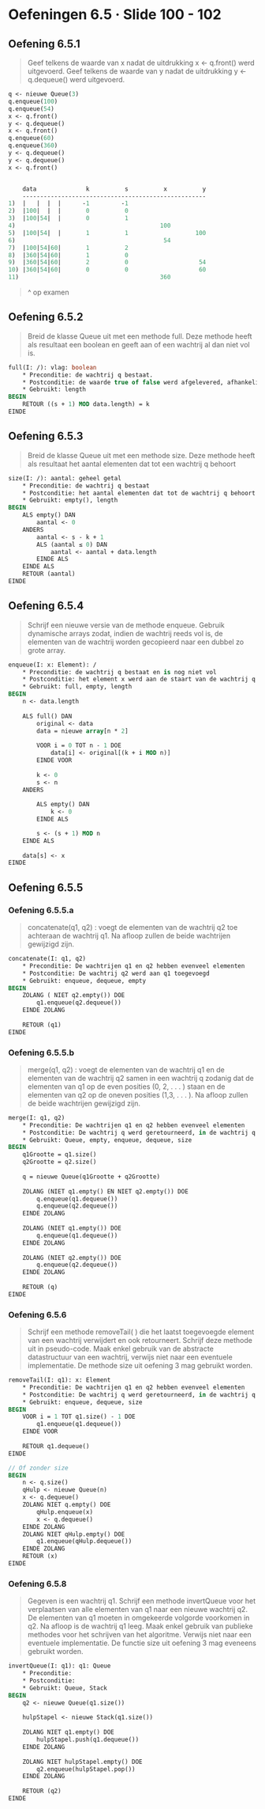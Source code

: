 # Oefeningen 6.5 &middot; Slide 100 - 102

## Oefening 6.5.1

> Geef telkens de waarde van x nadat de uitdrukking x <- q.front() werd uitgevoerd. Geef telkens de waarde van y nadat de uitdrukking y <- q.dequeue() werd uitgevoerd.

```pascal
q <- nieuwe Queue(3)q.enqueue(100)q.enqueue(54)x <- q.front()y <- q.dequeue()x <- q.front()q.enqueue(60)q.enqueue(360)y <- q.dequeue()y <- q.dequeue()x <- q.front()
```

```pascal

    data              k          s          x          y
    ----------------------------------------------------
1)  |   |  |  |      -1         -1 
2)  |100|  |  |       0          0
3)  |100|54|  |       0          1
4)                                         100
5)  |100|54|  |       1          1                   100 
6)                                          54
7)  |100|54|60|       1          2
8)  |360|54|60|       1          0
9)  |360|54|60|       2          0                    54
10) |360|54|60|       0          0                    60
11)                                        360
```

> ^ op examen

## Oefening 6.5.2

> Breid de klasse Queue uit met een methode full. Deze methode heeft als resultaat een boolean en geeft aan of een wachtrij al dan niet vol is.

```pascal
full(I: /): vlag: boolean
    * Preconditie: de wachtrij q bestaat.
    * Postconditie: de waarde true of false werd afgelevered, afhankelijk van het feit of de wachtrij q vol is of niet.
    * Gebruikt: length
BEGIN
    RETOUR ((s + 1) MOD data.length) = k
EINDE
```
## Oefening 6.5.3

> Breid de klasse Queue uit met een methode size. Deze methode heeft als resultaat het aantal elementen dat tot een wachtrij q behoort

```pascal
size(I: /): aantal: geheel getal
    * Preconditie: de wachtrij q bestaat
    * Postconditie: het aantal elementen dat tot de wachtrij q behoort werd geretourneerd
    * Gebruikt: empty(), length
BEGIN
    ALS empty() DAN
        aantal <- 0
    ANDERS
        aantal <- s - k + 1
        ALS (aantal ≤ 0) DAN
            aantal <- aantal + data.length
        EINDE ALS
    EINDE ALS
    RETOUR (aantal)
EINDE
```

## Oefening 6.5.4

> Schrijf een nieuwe versie van de methode enqueue. Gebruik dynamische arrays zodat, indien de wachtrij reeds vol is, de elementen van de wachtrij worden gecopieerd naar een dubbel zo grote array.

```pascal
enqueue(I: x: Element): /
    * Preconditie: de wachtrij q bestaat en is nog niet vol
    * Postconditie: het element x werd aan de staart van de wachtrij q toegevoegd
    * Gebruikt: full, empty, length
BEGIN
    n <- data.length
    
    ALS full() DAN
        original <- data
        data = nieuwe array[n * 2]
            
        VOOR i = 0 TOT n - 1 DOE
            data[i] <- original[(k + i MOD n)]
        EINDE VOOR
        
        k <- 0
        s <- n
    ANDERS
    
        ALS empty() DAN
            k <- 0
        EINDE ALS

        s <- (s + 1) MOD n
    EINDE ALS
    
    data[s] <- x
EINDE
```

## Oefening 6.5.5

### Oefening 6.5.5.a

> concatenate(q1, q2) : voegt de elementen van de wachtrij q2 toe achteraan de wachtrij q1. Na afloop zullen de beide wachtrijen gewijzigd zijn.

```pascal
concatenate(I: q1, q2)
    * Preconditie: De wachtrijen q1 en q2 hebben evenveel elementen
    * Postconditie: De wachtrij q2 werd aan q1 toegevoegd
    * Gebruikt: enqueue, dequeue, empty
BEGIN
    ZOLANG ( NIET q2.empty()) DOE
        q1.enqueue(q2.dequeue())
    EINDE ZOLANG
    
    RETOUR (q1)
EINDE
```

### Oefening 6.5.5.b

> merge(q1, q2) : voegt de elementen van de wachtrij q1 en de elementen van de wachtrij q2 samen in een wachtrij q zodanig dat de elementen van q1 op de even posities (0, 2, . . . ) staan en de elementen van q2 op de oneven posities (1,3, . . . ). Na afloop zullen de beide wachtrijen gewijzigd zijn.

```pascal
merge(I: q1, q2)
    * Preconditie: De wachtrijen q1 en q2 hebben evenveel elementen
    * Postconditie: De wachtrij q werd geretourneerd, in de wachtrij q staan de elementen van q1 op de even posities (0, 2, ...) en de elementen van q2 op de oneven positites (1, 3, ...)
    * Gebruikt: Queue, empty, enqueue, dequeue, size
BEGIN
    q1Grootte = q1.size()
    q2Grootte = q2.size()
    
    q = nieuwe Queue(q1Grootte + q2Grootte)
    
    ZOLANG (NIET q1.empty() EN NIET q2.empty()) DOE
        q.enqueue(q1.dequeue())
        q.enqueue(q2.dequeue())
    EINDE ZOLANG
    
    ZOLANG (NIET q1.empty()) DOE 
        q.enqueue(q1.dequeue())
    EINDE ZOLANG
    
    ZOLANG (NIET q2.empty()) DOE 
        q.enqueue(q2.dequeue())
    EINDE ZOLANG
    
    RETOUR (q)
EINDE
```

### Oefening 6.5.6

> Schrijf een methode removeTail( ) die het laatst toegevoegde element van een wachtrij verwijdert en ook retourneert. Schrijf deze methode uit in pseudo-code.Maak enkel gebruik van de abstracte datastructuur van een wachtrij, verwijs nietnaar een eventuele implementatie. De methode size uit oefening 3 mag gebruiktworden.

```pascal
removeTail(I: q1): x: Element
    * Preconditie: De wachtrijen q1 en q2 hebben evenveel elementen
    * Postconditie: De wachtrij q werd geretourneerd, in de wachtrij q staan de elementen van q1 op de even posities (0, 2, ...) en de elementen van q2 op de oneven positites (1, 3, ...)
    * Gebruikt: enqueue, dequeue, size
BEGIN
    VOOR i = 1 TOT q1.size() - 1 DOE
        q1.enqueue(q1.dequeue())
    EINDE VOOR
    
    RETOUR q1.dequeue()
EINDE

// Of zonder size
BEGIN
    n <- q.size()
    qHulp <- nieuwe Queue(n)
    x <- q.dequeue()
    ZOLANG NIET q.empty() DOE
        qHulp.enqueue(x)
        x <- q.dequeue()
    EINDE ZOLANG
    ZOLANG NIET qHulp.empty() DOE
        q1.enqueue(qHulp.dequeue())
    EINDE ZOLANG
    RETOUR (x)
EINDE
```

### Oefening 6.5.8

> Gegeven is een wachtrij q1. Schrijf een methode invertQueue voor het verplaatsen van alle elementen van q1 naar een nieuwe wachtrij q2. De elementen van q1 moeten in omgekeerde volgorde voorkomen in q2. Na afloop is de wachtrij q1 leeg. Maak enkel gebruik van publieke methodes voor het schrijven van het algoritme. Verwijs niet naar een eventuele implementatie. De functie size uit oefening 3 mag eveneens gebruikt worden.

```pascal
invertQueue(I: q1): q1: Queue
    * Preconditie:
    * Postconditie:
    * Gebruikt: Queue, Stack
BEGIN
    q2 <- nieuwe Queue(q1.size())
    
    hulpStapel <- nieuwe Stack(q1.size())
    
    ZOLANG NIET q1.empty() DOE
        hulpStapel.push(q1.dequeue())
    EINDE ZOLANG 
    
    ZOLANG NIET hulpStapel.empty() DOE
        q2.enqueue(hulpStapel.pop())
    EINDE ZOLANG
    
    RETOUR (q2)
EINDE
```